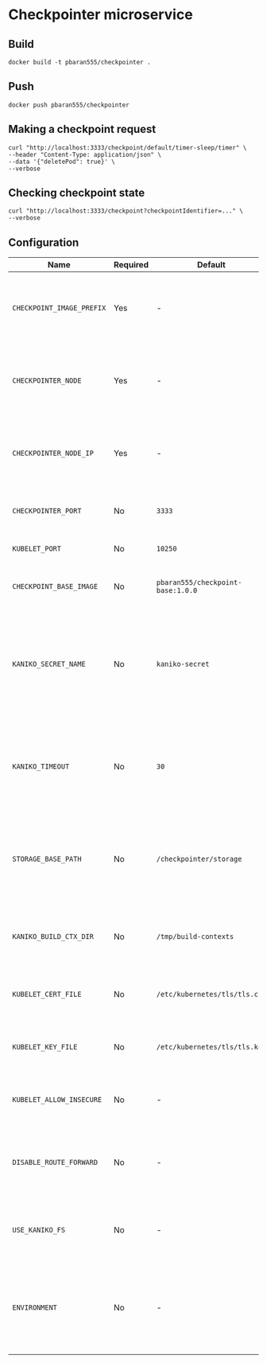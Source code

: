 # Checkpointer microservice

## Build
```shell
docker build -t pbaran555/checkpointer .
```

## Push
```shell
docker push pbaran555/checkpointer
```

## Making a checkpoint request
```shell
curl "http://localhost:3333/checkpoint/default/timer-sleep/timer" \
--header "Content-Type: application/json" \
--data '{"deletePod": true}' \
--verbose
```

## Checking checkpoint state
```shell
curl "http://localhost:3333/checkpoint?checkpointIdentifier=..." \
--verbose
```

## Configuration

| Name                      | Required | Default                           | Example                       | Description                                                                                                                        |
|---------------------------|----------|-----------------------------------|-------------------------------|------------------------------------------------------------------------------------------------------------------------------------|
| `CHECKPOINT_IMAGE_PREFIX` | Yes      | -                                 | `quay.io/pbaran/checkpointed` | The repository within container registry that Checkpointer will push images to.                                                    |
| `CHECKPOINTER_NODE`       | Yes      | -                                 | `worker-node`                 | Name of the Node that Checkpointer is running on. The value should be set by Kubernetes.                                           |
| `CHECKPOINTER_NODE_IP`    | Yes      | -                                 | `172.16.23.1`                 | IP address of the Node that Checkpointer is running on. The value should be set by Kubernetes.                                     |
| `CHECKPOINTER_PORT`       | No       | `3333`                            | `<---`                        | Port that Checkpointer should listen on.                                                                                           |
| `KUBELET_PORT`            | No       | `10250`                           | `<---`                        | Port that Kubelet listens on.                                                                                                      |
| `CHECKPOINT_BASE_IMAGE`   | No       | `pbaran555/checkpoint-base:1.0.0` | `<---`                        | Image that is used as base for checkpoint container.                                                                               |
| `KANIKO_SECRET_NAME`      | No       | `kaniko-secret`                   | `<---`                        | Name of the Kubernetes Secret with credentials for remote container registry. The secret has to exist in Checkpointer's Namespace. |
| `KANIKO_TIMEOUT`          | No       | `30`                              | `<---`                        | Time in seconds after which Checkpoint will timeout waiting for Kaniko Pod to reach a certain state.                               |
| `STORAGE_BASE_PATH`       | No       | `/checkpointer/storage`           | `<---`                        | Directory where Checkpointer will store checkpoint results needed for asynchronous API.                                            |
| `KANIKO_BUILD_CTX_DIR`    | No       | `/tmp/build-contexts`             | `<---`                        | Directory where Checkpointer will share build context with Kaniko.                                                                 |
| `KUBELET_CERT_FILE`       | No       | `/etc/kubernetes/tls/tls.crt`     | `<---`                        | File path to the tls certificate used for authentication to Kubelet.                                                               |
| `KUBELET_KEY_FILE`        | No       | `/etc/kubernetes/tls/tls.key`     | `<---`                        | File path to the private key used for authentication to Kubelet.                                                                   |
| `KUBELET_ALLOW_INSECURE`  | No       | -                                 | `true`                        | If set to `true`, Checkpointer will not verify Kubelet's TLS certificate.                                                          |
| `DISABLE_ROUTE_FORWARD`   | No       | -                                 | `true`                        | If set to `true`, disables the RoutingProxy. Should only be used in a single-Node cluster.                                         |
| `USE_KANIKO_FS`           | No       | -                                 | `true`                        | If set to `true`, uses the Kaniko File System strategy for checkpointing.                                                          |
| `ENVIRONMENT`             | No       | -                                 | `prod`                        | If set to `prod`, Checkpointer will run in Production mode. Currently just influences the log level and format.                    |

